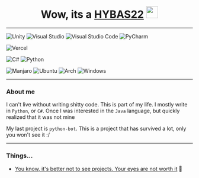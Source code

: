 <h1 align="center">Wow, its a <a href="https://github.com/HYBAS22" target="_blank">HYBAS22</a> 
<img src="https://github.com/blackcater/blackcater/raw/main/images/Hi.gif" height="32"/></h1>

---

![Unity](https://img.shields.io/badge/unity-%23000000.svg?style=for-the-badge&logo=unity&logoColor=white)  ![Visual Studio](https://img.shields.io/badge/Visual%20Studio-5C2D91.svg?style=for-the-badge&logo=visual-studio&logoColor=white) ![Visual Studio Code](https://img.shields.io/badge/Visual%20Studio%20Code-0078d7.svg?style=for-the-badge&logo=visual-studio-code&logoColor=white)
![PyCharm](https://img.shields.io/badge/pycharm-143?style=for-the-badge&logo=pycharm&logoColor=black&color=black&labelColor=green) 

![Vercel](https://img.shields.io/badge/vercel-%23000000.svg?style=for-the-badge&logo=vercel&logoColor=white)

![C#](https://img.shields.io/badge/c%23-%23239120.svg?style=for-the-badge&logo=c-sharp&logoColor=white) ![Python](https://img.shields.io/badge/python-3670A0?style=for-the-badge&logo=python&logoColor=ffdd54)

![Manjaro](https://img.shields.io/badge/Manjaro-35BF5C?style=for-the-badge&logo=Manjaro&logoColor=white) ![Ubuntu](https://img.shields.io/badge/Ubuntu-E95420?style=for-the-badge&logo=ubuntu&logoColor=white) ![Arch](https://img.shields.io/badge/Arch%20Linux-1793D1?logo=arch-linux&logoColor=fff&style=for-the-badge) ![Windows](https://img.shields.io/badge/Windows-0078D6?style=for-the-badge&logo=windows&logoColor=white)

---

### About me

I can't live without writing shitty code. This is part of my life. I mostly write in `Python`, or `C#`. Once I was interested in the `Java` language, but quickly realized that it was not mine

My last project is `python-bot`. This is a project that has survived a lot, only you won't see it :/

---

### Things...

<!--START_SECTION:posts-->
* [You know, it's better not to see projects. Your eyes are not worth it](https://twitter.com/hybas22) 🤗
<!--END_SECTION:posts-->

<!--
**HYBAS22/hybas22** is a ✨ _special_ ✨ repository because its `README.md` (this file) appears on your GitHub profile.

Here are some ideas to get you started:
- 🌱 I’m currently learning ...
- 👯 I’m looking to collaborate on ...
- 🤔 I’m looking for help with ...
- 💬 Ask me about ...
- 📫 How to reach me: ...
- 😄 Pronouns: ...
- ⚡ Fun fact: ...
-->
